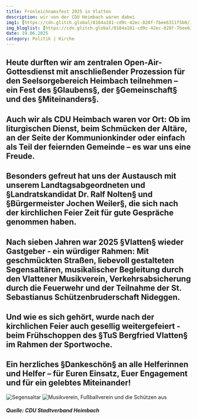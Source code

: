 ```yaml
---
title: Fronleichnamsfest 2025 in Vlatten
description: wir von der CDU Heimbach waren dabei
img1: [https://cdn.glitch.global/8184a181-cd9c-42ec-828f-7bee6311f5b0/IMG-20250619-WA0011.jpg?v=1750402437715]#img-right
img_bloglist: [https://cdn.glitch.global/8184a181-cd9c-42ec-828f-7bee6311f5b0/IMG-20250619-WA0011.jpg?v=1750402437715]
date: 19.06.2025
category: Politik | Kirche
---
```



## Heute durften wir am zentralen Open-Air-Gottesdienst mit anschließender Prozession für den Seelsorgebereich Heimbach teilnehmen – ein Fest des §Glaubens§, der §Gemeinschaft§ und des §Miteinanders§. 
## Auch wir als CDU Heimbach waren vor Ort: Ob im liturgischen Dienst, beim Schmücken der Altäre, an der Seite der Kommunionkinder oder einfach als Teil der feiernden Gemeinde – es war uns eine Freude. 
## Besonders gefreut hat uns der Austausch mit unserem Landtagsabgeordneten und §Landratskandidat Dr. Ralf Nolten§ und §Bürgermeister Jochen Weiler§, die sich nach der kirchlichen Feier Zeit für gute Gespräche  genommen haben. 
## Nach sieben Jahren war 2025 §Vlatten§ wieder Gastgeber - ein würdiger Rahmen: Mit geschmückten Straßen, liebevoll gestalteten Segensaltären, musikalischer Begleitung durch den Vlattener Musikverein, Verkehrsabsicherung durch die Feuerwehr und der Teilnahme der St. Sebastianus Schützenbruderschaft Nideggen.
## Und wie es sich gehört, wurde nach der kirchlichen Feier auch gesellig weitergefeiert - beim Frühschoppen des §TuS Bergfried Vlatten§ im Rahmen der Sportwoche.
## Ein herzliches §Dankeschön§ an alle Helferinnen und Helfer – für Euren Einsatz, Euer Engagement und für ein gelebtes Miteinander!
![Segensaltar](https://cdn.glitch.global/8184a181-cd9c-42ec-828f-7bee6311f5b0/segensaltar.jpg?v=1750801230559)
![Musikverein, Fußballverein und die Schützen aus](https://cdn.glitch.global/8184a181-cd9c-42ec-828f-7bee6311f5b0/Musikfußballschützen?v=1750399757674)
##### Quelle: CDU Stadtverband Heimbach